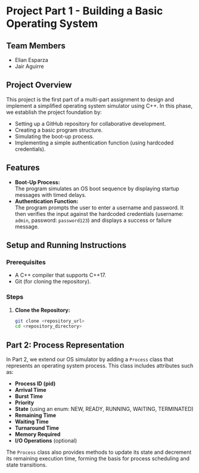 # Project Part 1 - Building a Basic Operating System

## Team Members
- Elian Esparza
- Jair Aguirre

## Project Overview
This project is the first part of a multi-part assignment to design and implement a simplified operating system simulator using C++. In this phase, we establish the project foundation by:
- Setting up a GitHub repository for collaborative development.
- Creating a basic program structure.
- Simulating the boot-up process.
- Implementing a simple authentication function (using hardcoded credentials).

## Features
- **Boot-Up Process:**  
  The program simulates an OS boot sequence by displaying startup messages with timed delays.
- **Authentication Function:**  
  The program prompts the user to enter a username and password. It then verifies the input against the hardcoded credentials (username: `admin`, password: `password123`) and displays a success or failure message.

## Setup and Running Instructions

### Prerequisites
- A C++ compiler that supports C++17.
- Git (for cloning the repository).

### Steps
1. **Clone the Repository:**
   ```bash
   git clone <repository_url>
   cd <repository_directory>
   
## Part 2: Process Representation
In Part 2, we extend our OS simulator by adding a `Process` class that represents an operating system process. This class includes attributes such as:
- **Process ID (pid)**
- **Arrival Time**
- **Burst Time**
- **Priority**
- **State** (using an enum: NEW, READY, RUNNING, WAITING, TERMINATED)
- **Remaining Time**
- **Waiting Time**
- **Turnaround Time**
- **Memory Required**
- **I/O Operations** (optional)

The `Process` class also provides methods to update its state and decrement its remaining execution time, forming the basis for process scheduling and state transitions.
